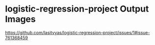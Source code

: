 # logistic-regression-project Output Images
https://github.com/lasitvyas/logistic-regression-project/issues/1#issue-761368459

